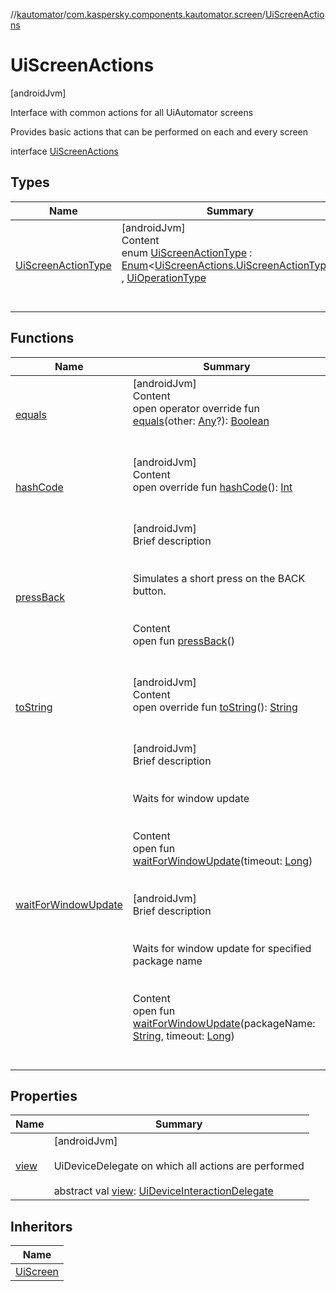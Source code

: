 //[kautomator](../../index.md)/[com.kaspersky.components.kautomator.screen](../index.md)/[UiScreenActions](index.md)



# UiScreenActions  
 [androidJvm] 



Interface with common actions for all UiAutomator screens



Provides basic actions that can be performed on each and every screen



interface [UiScreenActions](index.md)   


## Types  
  
|  Name|  Summary| 
|---|---|
| [UiScreenActionType](-ui-screen-action-type/index.md)| [androidJvm]  <br>Content  <br>enum [UiScreenActionType](-ui-screen-action-type/index.md) : [Enum](https://kotlinlang.org/api/latest/jvm/stdlib/kotlin/-enum/index.html)<[UiScreenActions.UiScreenActionType](-ui-screen-action-type/index.md)> , [UiOperationType](../../com.kaspersky.components.kautomator.intercept.operation/-ui-operation-type/index.md)  <br><br><br>


## Functions  
  
|  Name|  Summary| 
|---|---|
| [equals](https://kotlinlang.org/api/latest/jvm/stdlib/kotlin/-any/equals.html)| [androidJvm]  <br>Content  <br>open operator override fun [equals](https://kotlinlang.org/api/latest/jvm/stdlib/kotlin/-any/equals.html)(other: [Any](https://kotlinlang.org/api/latest/jvm/stdlib/kotlin/-any/index.html)?): [Boolean](https://kotlinlang.org/api/latest/jvm/stdlib/kotlin/-boolean/index.html)  <br><br><br>
| [hashCode](https://kotlinlang.org/api/latest/jvm/stdlib/kotlin/-any/hash-code.html)| [androidJvm]  <br>Content  <br>open override fun [hashCode](https://kotlinlang.org/api/latest/jvm/stdlib/kotlin/-any/hash-code.html)(): [Int](https://kotlinlang.org/api/latest/jvm/stdlib/kotlin/-int/index.html)  <br><br><br>
| [pressBack](press-back.md)| [androidJvm]  <br>Brief description  <br><br><br>Simulates a short press on the BACK button.<br><br>  <br>Content  <br>open fun [pressBack](press-back.md)()  <br><br><br>
| [toString](https://kotlinlang.org/api/latest/jvm/stdlib/kotlin/-any/to-string.html)| [androidJvm]  <br>Content  <br>open override fun [toString](https://kotlinlang.org/api/latest/jvm/stdlib/kotlin/-any/to-string.html)(): [String](https://kotlinlang.org/api/latest/jvm/stdlib/kotlin/-string/index.html)  <br><br><br>
| [waitForWindowUpdate](wait-for-window-update.md)| [androidJvm]  <br>Brief description  <br><br><br>Waits for window update<br><br>  <br>Content  <br>open fun [waitForWindowUpdate](wait-for-window-update.md)(timeout: [Long](https://kotlinlang.org/api/latest/jvm/stdlib/kotlin/-long/index.html))  <br><br><br>[androidJvm]  <br>Brief description  <br><br><br>Waits for window update for specified package name<br><br>  <br>Content  <br>open fun [waitForWindowUpdate](wait-for-window-update.md)(packageName: [String](https://kotlinlang.org/api/latest/jvm/stdlib/kotlin/-string/index.html), timeout: [Long](https://kotlinlang.org/api/latest/jvm/stdlib/kotlin/-long/index.html))  <br><br><br>


## Properties  
  
|  Name|  Summary| 
|---|---|
| [view](index.md#com.kaspersky.components.kautomator.screen/UiScreenActions/view/#/PointingToDeclaration/)|  [androidJvm] <br><br>UiDeviceDelegate on which all actions are performed<br><br>abstract val [view](index.md#com.kaspersky.components.kautomator.screen/UiScreenActions/view/#/PointingToDeclaration/): [UiDeviceInteractionDelegate](../../com.kaspersky.components.kautomator.intercept.delegate/-ui-device-interaction-delegate/index.md)   <br>


## Inheritors  
  
|  Name| 
|---|
| [UiScreen](../-ui-screen/index.md)

